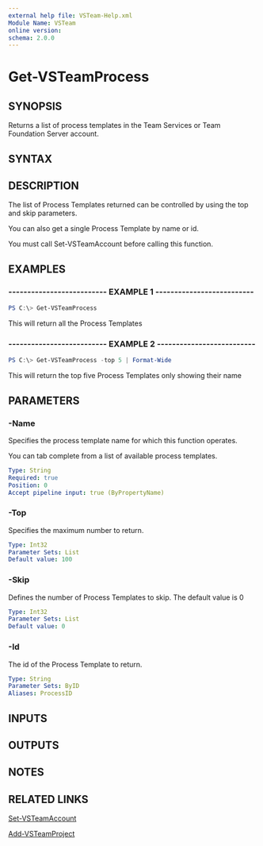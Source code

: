 ```yaml
---
external help file: VSTeam-Help.xml
Module Name: VSTeam
online version:
schema: 2.0.0
---
```


# Get-VSTeamProcess

## SYNOPSIS

Returns a list of process templates in the Team Services or Team Foundation Server account.

## SYNTAX

## DESCRIPTION

The list of Process Templates returned can be controlled by using the top and skip parameters.

You can also get a single Process Template by name or id.

You must call Set-VSTeamAccount before calling this function.

## EXAMPLES

### -------------------------- EXAMPLE 1 --------------------------

```PowerShell
PS C:\> Get-VSTeamProcess
```

This will return all the Process Templates

### -------------------------- EXAMPLE 2 --------------------------

```PowerShell
PS C:\> Get-VSTeamProcess -top 5 | Format-Wide
```

This will return the top five Process Templates only showing their name

## PARAMETERS

### -Name

Specifies the process template name for which this function operates.

You can tab complete from a list of available process templates.

```yaml
Type: String
Required: true
Position: 0
Accept pipeline input: true (ByPropertyName)
```

### -Top

Specifies the maximum number to return.

```yaml
Type: Int32
Parameter Sets: List
Default value: 100
```

### -Skip

Defines the number of Process Templates to skip. The default value is 0

```yaml
Type: Int32
Parameter Sets: List
Default value: 0
```

### -Id

The id of the Process Template to return.

```yaml
Type: String
Parameter Sets: ByID
Aliases: ProcessID
```

## INPUTS

## OUTPUTS

## NOTES

## RELATED LINKS

[Set-VSTeamAccount](Set-VSTeamAccount.md)

[Add-VSTeamProject](Add-VSTeamProject.md)

